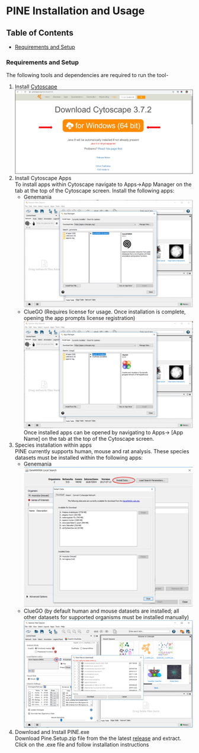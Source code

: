 # PINE Installation and Usage

## Table of Contents
- [Requirements and Setup](#requirements-and-setup)

### Requirements and Setup
The following tools and dependencies are required to run the tool-
1. Install [Cytoscape](https://cytoscape.org/download.html)\
   ![Cytoscape](Image/cytoscape.jpg)
1. Install Cytoscape Apps\
   To install apps within Cytoscape navigate to Apps->App Manager on the tab at the top of the Cytoscape screen. Install the following apps:
   - Genemania
     ![Genemania installation](Image/genemania.jpg)
   - ClueGO (Requires license for usage. Once installation is complete, opening the app prompts license registration)
     ![ClueGO installation](Image/cluego.jpg)
     Once installed apps can be opened by navigating to Apps-> [App Name] on the tab at the top of the Cytoscape screen.
1. Species installation within apps\
   PINE currently supports human, mouse and rat analysis. These species datasets must be installed within the following apps:
   - Genemania
     ![Genemania species installation](Image/genemania-species-install.jpg)
   - ClueGO (by default human and mouse datasets are installed; all other datasets for supported organisms must be installed manually)
     ![ClueGO species installation](Image/cluego-species-install.jpg)
1. Download and Install PINE.exe\
   Download Pine.Setup.zip file from the the latest [release](https://github.com/Niveda-S/PINE/releases) and extract. Click on the .exe file and follow installation instructions